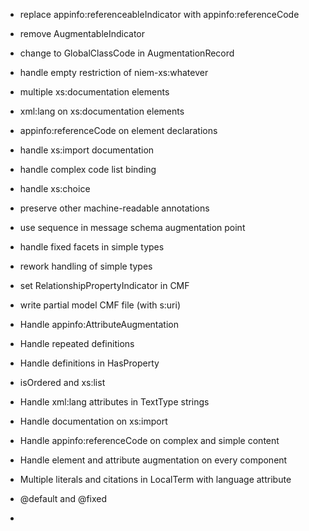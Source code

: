 - replace appinfo:referenceableIndicator with appinfo:referenceCode
- remove AugmentableIndicator
- change to GlobalClassCode in AugmentationRecord
- handle empty restriction of niem-xs:whatever
- multiple xs:documentation elements
- xml:lang on xs:documentation elements
- appinfo:referenceCode on element declarations
- handle xs:import documentation
- handle complex code list binding
- handle xs:choice
- preserve other machine-readable annotations



- use sequence in message schema augmentation point
- handle fixed facets in simple types
- rework handling of simple types
- set RelationshipPropertyIndicator in CMF
- write partial model CMF file (with s:uri)
- Handle appinfo:AttributeAugmentation
- Handle repeated definitions
- Handle definitions in HasProperty
- isOrdered and xs:list
- Handle xml:lang attributes in TextType strings
- Handle documentation on xs:import
- Handle appinfo:referenceCode on complex and simple content
- Handle element and attribute augmentation on every component
- Multiple literals and citations in LocalTerm with language attribute
- @default and @fixed
- 
